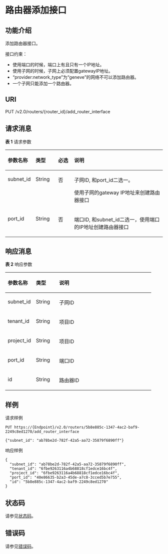 # 路由器添加接口<a name="vpc_router_0006"></a>

## 功能介绍<a name="section57792052205835"></a>

添加路由器接口。

接口约束：

-   使用端口的时候，端口上有且只有一个IP地址。
-   使用子网的时候，子网上必须配置gatewayIP地址。
-   “provider:network\_type”为“geneve”的网络不可以添加路由器。
-   一个子网只能添加一个路由器。

## URI<a name="section53148261205835"></a>

PUT /v2.0/routers/\{router\_id\}/add\_router\_interface

## 请求消息<a name="section46335438205835"></a>

**表 1**  请求参数

<a name="table62182974205835"></a>
<table><thead align="left"><tr id="row2403081205835"><th class="cellrowborder" valign="top" width="17.349999999999998%" id="mcps1.2.5.1.1"><p id="p60431871205835"><a name="p60431871205835"></a><a name="p60431871205835"></a>参数名称</p>
</th>
<th class="cellrowborder" valign="top" width="14.29%" id="mcps1.2.5.1.2"><p id="p63143353205835"><a name="p63143353205835"></a><a name="p63143353205835"></a>类型</p>
</th>
<th class="cellrowborder" valign="top" width="10.2%" id="mcps1.2.5.1.3"><p id="p14337951205835"><a name="p14337951205835"></a><a name="p14337951205835"></a>必选</p>
</th>
<th class="cellrowborder" valign="top" width="58.160000000000004%" id="mcps1.2.5.1.4"><p id="p20523419205835"><a name="p20523419205835"></a><a name="p20523419205835"></a>说明</p>
</th>
</tr>
</thead>
<tbody><tr id="row51784210205835"><td class="cellrowborder" valign="top" width="17.349999999999998%" headers="mcps1.2.5.1.1 "><p id="p33771502205835"><a name="p33771502205835"></a><a name="p33771502205835"></a>subnet_id</p>
</td>
<td class="cellrowborder" valign="top" width="14.29%" headers="mcps1.2.5.1.2 "><p id="p51137175205835"><a name="p51137175205835"></a><a name="p51137175205835"></a>String</p>
</td>
<td class="cellrowborder" valign="top" width="10.2%" headers="mcps1.2.5.1.3 "><p id="p48470516205835"><a name="p48470516205835"></a><a name="p48470516205835"></a>否</p>
</td>
<td class="cellrowborder" valign="top" width="58.160000000000004%" headers="mcps1.2.5.1.4 "><p id="p33797742205835"><a name="p33797742205835"></a><a name="p33797742205835"></a>子网ID, 和port_id二选一。</p>
<p id="p35744225205835"><a name="p35744225205835"></a><a name="p35744225205835"></a>使用子网的gateway IP地址来创建路由器接口</p>
</td>
</tr>
<tr id="row53262572205835"><td class="cellrowborder" valign="top" width="17.349999999999998%" headers="mcps1.2.5.1.1 "><p id="p19301079205835"><a name="p19301079205835"></a><a name="p19301079205835"></a>port_id</p>
</td>
<td class="cellrowborder" valign="top" width="14.29%" headers="mcps1.2.5.1.2 "><p id="p19883542205835"><a name="p19883542205835"></a><a name="p19883542205835"></a>String</p>
</td>
<td class="cellrowborder" valign="top" width="10.2%" headers="mcps1.2.5.1.3 "><p id="p67063058205835"><a name="p67063058205835"></a><a name="p67063058205835"></a>否</p>
</td>
<td class="cellrowborder" valign="top" width="58.160000000000004%" headers="mcps1.2.5.1.4 "><p id="p63398578205835"><a name="p63398578205835"></a><a name="p63398578205835"></a>端口ID, 和subnet_id二选一，使用端口的IP地址创建路由器接口</p>
</td>
</tr>
</tbody>
</table>

## 响应消息<a name="section33716291205835"></a>

**表 2**  响应参数

<a name="table46665045205835"></a>
<table><thead align="left"><tr id="row27310894205835"><th class="cellrowborder" valign="top" width="19.32%" id="mcps1.2.4.1.1"><p id="p64698801205835"><a name="p64698801205835"></a><a name="p64698801205835"></a>参数名称</p>
</th>
<th class="cellrowborder" valign="top" width="15.909999999999998%" id="mcps1.2.4.1.2"><p id="p6111537205835"><a name="p6111537205835"></a><a name="p6111537205835"></a>类型</p>
</th>
<th class="cellrowborder" valign="top" width="64.77000000000001%" id="mcps1.2.4.1.3"><p id="p33804102205835"><a name="p33804102205835"></a><a name="p33804102205835"></a>说明</p>
</th>
</tr>
</thead>
<tbody><tr id="row53777707205835"><td class="cellrowborder" valign="top" width="19.32%" headers="mcps1.2.4.1.1 "><p id="p61026988205835"><a name="p61026988205835"></a><a name="p61026988205835"></a>subnet_id</p>
</td>
<td class="cellrowborder" valign="top" width="15.909999999999998%" headers="mcps1.2.4.1.2 "><p id="p44239027205835"><a name="p44239027205835"></a><a name="p44239027205835"></a>String</p>
</td>
<td class="cellrowborder" valign="top" width="64.77000000000001%" headers="mcps1.2.4.1.3 "><p id="p6419564205835"><a name="p6419564205835"></a><a name="p6419564205835"></a>子网ID</p>
</td>
</tr>
<tr id="row57776083205835"><td class="cellrowborder" valign="top" width="19.32%" headers="mcps1.2.4.1.1 "><p id="p49351156205835"><a name="p49351156205835"></a><a name="p49351156205835"></a>tenant_id</p>
</td>
<td class="cellrowborder" valign="top" width="15.909999999999998%" headers="mcps1.2.4.1.2 "><p id="p38020701205835"><a name="p38020701205835"></a><a name="p38020701205835"></a>String</p>
</td>
<td class="cellrowborder" valign="top" width="64.77000000000001%" headers="mcps1.2.4.1.3 "><p id="p10487112"><a name="p10487112"></a><a name="p10487112"></a>项目ID</p>
</td>
</tr>
<tr id="row146016113483"><td class="cellrowborder" valign="top" width="19.32%" headers="mcps1.2.4.1.1 "><p id="p3602101115481"><a name="p3602101115481"></a><a name="p3602101115481"></a>project_id</p>
</td>
<td class="cellrowborder" valign="top" width="15.909999999999998%" headers="mcps1.2.4.1.2 "><p id="p19598203374820"><a name="p19598203374820"></a><a name="p19598203374820"></a>String</p>
</td>
<td class="cellrowborder" valign="top" width="64.77000000000001%" headers="mcps1.2.4.1.3 "><p id="p165981433194815"><a name="p165981433194815"></a><a name="p165981433194815"></a>项目ID</p>
</td>
</tr>
<tr id="row24491644205835"><td class="cellrowborder" valign="top" width="19.32%" headers="mcps1.2.4.1.1 "><p id="p37666118205835"><a name="p37666118205835"></a><a name="p37666118205835"></a>port_id</p>
</td>
<td class="cellrowborder" valign="top" width="15.909999999999998%" headers="mcps1.2.4.1.2 "><p id="p31056700205835"><a name="p31056700205835"></a><a name="p31056700205835"></a>String</p>
</td>
<td class="cellrowborder" valign="top" width="64.77000000000001%" headers="mcps1.2.4.1.3 "><p id="p20503759205835"><a name="p20503759205835"></a><a name="p20503759205835"></a>端口ID</p>
</td>
</tr>
<tr id="row50316109205835"><td class="cellrowborder" valign="top" width="19.32%" headers="mcps1.2.4.1.1 "><p id="p49073051205835"><a name="p49073051205835"></a><a name="p49073051205835"></a>id</p>
</td>
<td class="cellrowborder" valign="top" width="15.909999999999998%" headers="mcps1.2.4.1.2 "><p id="p15494169205835"><a name="p15494169205835"></a><a name="p15494169205835"></a>String</p>
</td>
<td class="cellrowborder" valign="top" width="64.77000000000001%" headers="mcps1.2.4.1.3 "><p id="p54423238205835"><a name="p54423238205835"></a><a name="p54423238205835"></a>路由器ID</p>
</td>
</tr>
</tbody>
</table>

## 样例<a name="section20047097205835"></a>

请求样例

```
PUT https://{Endpoint}/v2.0/routers/5b8e885c-1347-4ac2-baf9-2249c8ed1270/add_router_interface

{"subnet_id": "ab78be2d-782f-42a5-aa72-35879f6890ff"}
```

响应样例

```
{
  "subnet_id": "ab78be2d-782f-42a5-aa72-35879f6890ff",
  "tenant_id": "6fbe9263116a4b68818cf1edce16bc4f",
  "project_id": "6fbe9263116a4b68818cf1edce16bc4f",
  "port_id": "40e86635-b2a3-45de-a7c8-3cced5b7e755",
  "id": "5b8e885c-1347-4ac2-baf9-2249c8ed1270"
}
```

## 状态码<a name="section10470352390"></a>

请参见[状态码](状态码.md)。

## 错误码<a name="section85821649202813"></a>

请参见[错误码](错误码.md)。

